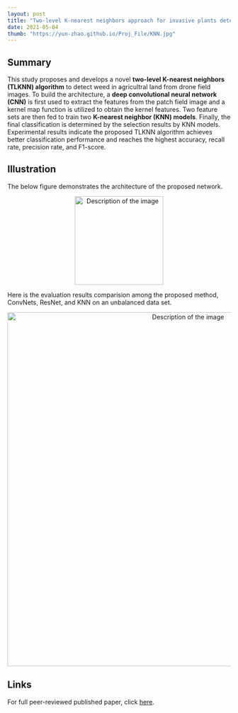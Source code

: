 ```yaml
---
layout: post
title: "Two-level K-nearest neighbors approach for invasive plants detection and classification"
date: 2021-05-04
thumb: "https://yun-zhao.github.io/Proj_File/KNN.jpg"
---
```


## Summary
This study proposes and develops a novel **two-level K-nearest neighbors (TLKNN) algorithm**
to detect weed in agricultral land from drone field images. To build the architecture, a **deep convolutional neural
network (CNN)** is first used to extract the features from the patch field image and a kernel map function is
utilized to obtain the kernel features. Two feature sets are then fed to train two **K-nearest neighbor (KNN)
models**. Finally, the final classification is determined by the selection results by KNN models. Experimental results indicate the proposed TLKNN algorithm achieves better
classification performance and reaches the highest accuracy, recall rate, precision rate, and F1-score.


## Illustration

The below figure demonstrates the architecture of the proposed network.

<div style="text-align:center">
  <img src="https://yun-zhao.github.io/Proj_File/KNN-1.jpg" alt="Description of the image" width="200">
</div>


Here is the evaluation results comparision among the proposed method, ConvNets, ResNet, and KNN on an unbalanced data set.

<div style="text-align:center">
  <img src="https://yun-zhao.github.io/Proj_File/KNN-2.PNG" alt="Description of the image" width="800">
</div>


## Links

For full peer-reviewed published paper, click [here](https://www.dropbox.com/scl/fi/zbttokkucv0pemnfgyfi2/Two-level-K-nearest-neighbors-approach-for-invasive-plants-detectio.pdf?rlkey=9rpn020xzecbserl5zbiwh8bt&dl=0). 
